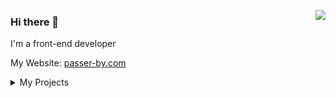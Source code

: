 <a href="https://passer-by.com/" target="_blank"><img align="right" src="https://github-readme-stats.vercel.app/api?username=mumuy&show_icons=true&count_private=false&theme=vue-dark" /></a>

### Hi there 👋

I'm a front-end developer

My Website: [passer-by.com](https://passer-by.com)

<details>
<summary>My Projects</summary>


| 名称 | 仓库/repository| 演示/Demo|
|-------|-------|-------|
| 亲戚计算器 | [仓库](https://github.com/mumuy/relationship/) | [演示](https://passer-by.com/relationship/) |
| 行政区划数据 | [仓库](https://github.com/mumuy/data_location/) | [演示](https://passer-by.com/data_location/) |
| jQuery插件库 | [仓库](https://github.com/mumuy/widget/) | [演示](https://jquerywidget.com/) |
| 吃豆人游戏 | [仓库](https://github.com/mumuy/pacman/) | [演示](https://passer-by.com/pacman/) |
| 浏览器检测 | [仓库](https://github.com/mumuy/browser/) | [演示](https://passer-by.com/browser/) |
| 时间格式化 | [仓库](https://github.com/mumuy/datex/) | [演示](https://passer-by.com/datex/) |
| 万年历 | [仓库](https://github.com/mumuy/calendar/) | [演示](https://passer-by.com/calendar/) |
| 代码着色美化 | [仓库](https://github.com/mumuy/widget-code/) | [演示](https://passer-by.com/widget-code/) |
| 二维码组件 | [仓库](https://github.com/mumuy/widget-qrcode/) | [演示](https://passer-by.com/widget-qrcode/) |
| 身份证号码解析 | [仓库](https://github.com/mumuy/idcard/) | [演示](https://passer-by.com/idcard/) |
| 大数浮点数计算 | [仓库](https://github.com/mumuy/anynumber/) | [演示](https://passer-by.com/anynumber/) |
| imageCode脚本加密 | [仓库](https://github.com/mumuy/imagecode/) | [演示](https://passer-by.com/imagecode/) |
| hiddenCode脚本加密 | [仓库](https://github.com/mumuy/hiddenCode/) | [演示](https://passer-by.com/hiddenCode/) |
</details>
